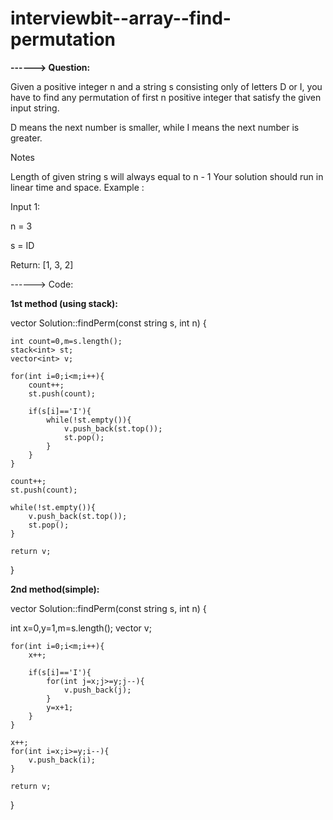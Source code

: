 # interviewbit--array--find-permutation

**------> Question:**

Given a positive integer n and a string s consisting only of letters D or I, you have to find any permutation of first n positive integer that satisfy the given input string.

D means the next number is smaller, while I means the next number is greater.

Notes

Length of given string s will always equal to n - 1
Your solution should run in linear time and space.
Example :

Input 1:

n = 3

s = ID

Return: [1, 3, 2]


------> Code:

**1st method (using stack):**

vector<int> Solution::findPerm(const string s, int n) {

    int count=0,m=s.length();
    stack<int> st;
    vector<int> v;

    for(int i=0;i<m;i++){
        count++;
        st.push(count);

        if(s[i]=='I'){
            while(!st.empty()){
                v.push_back(st.top());
                st.pop();
            }
        }
    }

    count++;
    st.push(count);

    while(!st.empty()){
        v.push_back(st.top());
        st.pop();
    }

    return v;
}
                          

**2nd method(simple):**
                          
vector<int> Solution::findPerm(const string s, int n) {

   int x=0,y=1,m=s.length();
    vector<int> v;

    for(int i=0;i<m;i++){
        x++;

        if(s[i]=='I'){
            for(int j=x;j>=y;j--){
                v.push_back(j);
            }
            y=x+1;
        }
    }

    x++;
    for(int i=x;i>=y;i--){
        v.push_back(i);
    }

    return v;

}


                          
                          
